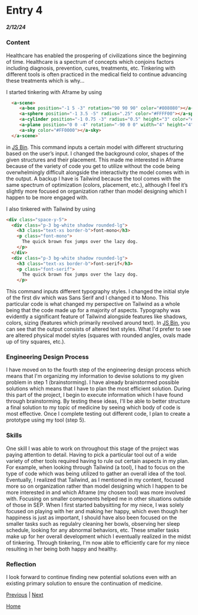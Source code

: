 # Entry 4
##### 2/12/24

### Content

Healthcare has enabled the prospering of civilizations since the beginning of time. Healthcare is a spectrum of concepts which conjoins factors including diagnosis, prevention, cures, treatments, etc. Tinkering with different tools is often practiced in the medical field to continue advancing these treatments which is why...

I started tinkering with Aframe by using

```html
  <a-scene>
     <a-box position="-1 5 -3" rotation="90 90 90" color="#808080"></a-box>
     <a-sphere position="-1 3.5 -5" radius=".25" color="#FFFF00"></a-sphere>
     <a-cylinder position="-1 0.75 -3" radius="0.5" height="3" color="#0000FF"></a-cylinder>
     <a-plane position="0 0 -4" rotation="-90 0 0" width="4" height="4" color="#7BC8A4"></a-plane>
     <a-sky color="#FF0000"></a-sky>
  </a-scene>`
```

in [JS Bin](https://jsbin.com/diwajodedo/edit?html,output). This command inputs a certain model with different structuring based on the user’s input. I changed the background color, shapes of the given structures and their placement. This made me interested in Aframe because of the variety of code you get to utilize without the code being overwhelmingly difficult alongside the interactivity the model comes with in the output. A backup I have is Tailwind because the tool comes with the same spectrum of optimization (colors, placement, etc.), although I feel it’s slightly more focused on organization rather than model designing which I happen to be more engaged with.

I also tinkered with Tailwind by using

```html
<div class="space-y-5">
  <div class="p-3 bg-white shadow rounded-lg">
    <h3 class="text-xs border-b">font-mono</h3>
    <p class="font-mono">
      The quick brown fox jumps over the lazy dog.
    </p>
  </div>
  <div class="p-3 bg-white shadow rounded-lg">
    <h3 class="text-xs border-b">font-serif</h3>
    <p class="font-serif">
      The quick brown fox jumps over the lazy dog.
    </p>
```

This command inputs different typography styles. I changed the initial style of the first div which was Sans Serif and I changed it to Mono. This particular code is what changed my perspective on Tailwind as a whole being that the code made up for a majority of aspects. Typography was evidently a significant feature of Tailwind alongside features like shadows, colors, sizing (features which primarily revolved around text). In [JS Bin](https://jsbin.com/kurudizoso/edit?html,output), you can see that the output consists of altered text styles. What I'd prefer to see are altered physical model styles (squares with rounded angles, ovals made up of tiny squares, etc.).

### Engineering Design Process

I have moved on to the fourth step of the engineering design process which means that I'm organizing my information to devise solutions to my given problem in step 1 (brainstorming). I have already brainstormed possible solutions which means that I have to plan the most efficient solution. During this part of the project, I begin to execute information which I have found through brainstorming. By testing these ideas, I'll be able to better structure a final solution to my topic of medicine by seeing which body of code is most effective. Once I complete testing out different code, I plan to create a prototype using my tool (step 5).

### Skills

One skill I was able to work on throughout this stage of the project was paying attention to detail. Having to pick a particular tool out of a wide variety of other tools required having to rule out certain aspects in my plan. For example, when looking through Tailwind (a tool), I had to focus on the type of code which was being utilized to gather an overall idea of the tool. Eventually, I realized that Tailwind, as I mentioned in my content, focused more so on organization rather than model designing which I happen to be more interested in and which Aframe (my chosen tool) was more involved with. Focusing on smaller components helped me in other situations outside of those in SEP. When I first started babysitting for my niece, I was solely focused on playing with her and making her happy, which even though her happiness is just as important, I should have also been focused on the smaller tasks such as regulalry cleaning her bowls, observing her sleep schedule, looking for any abnormal behaviors, etc. These smaller tasks make up for her overall development which I eventually realized in the midst of tinkering. Through tinkering, I'm now able to efficiently care for my niece resulting in her being both happy and healthy.

### Reflection

I look forward to continue finding new potential solutions even with an existing primary solution to ensure the continuation of medicine.

[Previous](entry03.md) | [Next](entry05.md)

[Home](../README.md)
